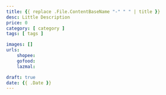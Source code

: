 ```yaml
---
title: {{ replace .File.ContentBaseName "-" " " | title }}
desc: Little Description
price: 0
category: [ category ]
tags: [ tags ]

images: []
urls: 
    shopee: 
    gofood: 
    lazmal: 

draft: true
date: {{ .Date }}
---
```

